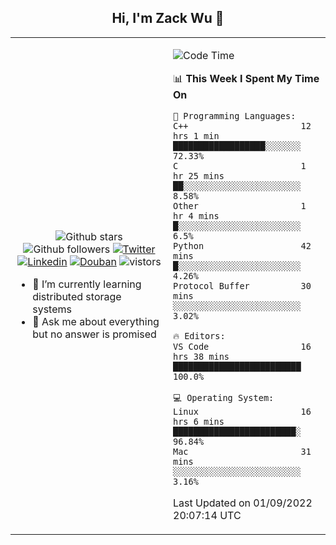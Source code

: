 <h2 align="center"> Hi, I'm Zack Wu 👋 </h2>

<table>
    <tr>
        <td valign="center" width="50%">
            <p align="center">
              <img src="https://img.shields.io/github/stars/izackwu?style=social" alt="Github stars" />
              <img src="https://img.shields.io/github/followers/izackwu?style=social" alt="Github followers" />
              <a href="https://twitter.com/_zackwu"><img src="https://img.shields.io/badge/@__zackwu-1DA1F2?style=flat&logo=Twitter&logoColor=white" alt="Twitter"/></a>
              <a href="https://www.linkedin.com/in/izackwu/?locale=en_US"><img src="https://img.shields.io/badge/@izackwu-0073b1?style=flat&logo=LinkedIn&logoColor=white" alt="Linkedin" /></a>
              <a href="https://www.douban.com/people/keith1"><img src="https://img.shields.io/badge/@keith1-007722?style=flat&logo=Douban&logoColor=white" alt="Douban" /></a>
              <img src="https://visitor-badge.glitch.me/badge?page_id=keithnull" alt="vistors" />
            </p>
            <ul>
                <li>🌱 I’m currently learning distributed storage systems</li>
                <li>💬 Ask me about everything but no answer is promised</li>
            </ul>
        </td>
       <td valign="top" width="50%">
    
<!--START_SECTION:waka-->
![Code Time](http://img.shields.io/badge/Code%20Time-2%2C011%20hrs%2044%20mins-blue)

📊 **This Week I Spent My Time On** 

```text
💬 Programming Languages: 
C++                      12 hrs 1 min        ██████████████████░░░░░░░   72.33% 
C                        1 hr 25 mins        ██░░░░░░░░░░░░░░░░░░░░░░░   8.58% 
Other                    1 hr 4 mins         █░░░░░░░░░░░░░░░░░░░░░░░░   6.5% 
Python                   42 mins             █░░░░░░░░░░░░░░░░░░░░░░░░   4.26% 
Protocol Buffer          30 mins             ░░░░░░░░░░░░░░░░░░░░░░░░░   3.02%

🔥 Editors: 
VS Code                  16 hrs 38 mins      █████████████████████████   100.0%

💻 Operating System: 
Linux                    16 hrs 6 mins       ████████████████████████░   96.84% 
Mac                      31 mins             ░░░░░░░░░░░░░░░░░░░░░░░░░   3.16%

```


 Last Updated on 01/09/2022 20:07:14 UTC
<!--END_SECTION:waka-->
</td></tr>
</table>


